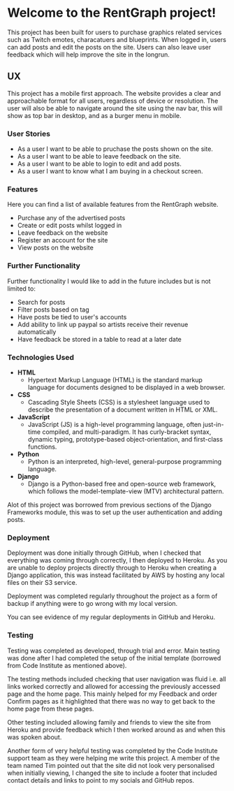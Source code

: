 # Welcome to the RentGraph project! #

This project has been built for users to purchase graphics related services such as Twitch emotes, characatuers and blueprints. When logged in, users can add posts and edit the posts on the site. Users can also leave user feedback which will help improve the site in the longrun.

## UX #

This project has a mobile first approach. The website provides a clear and approachable format for all users, regardless of device or resolution. The user will also be able to navigate around the site using the nav bar, this will show as top bar in desktop, and as a burger menu in mobile.

### User Stories #

* As a user I want to be able to pruchase the posts shown on the site.
* As a user I want to be able to leave feedback on the site.
* As a user I want to be able to login to edit and add posts.
* As a user I want to know what I am buying in a checkout screen.

### Features #

Here you can find a list of available features from the RentGraph website.

* Purchase any of the advertised posts
* Create or edit posts whilst logged in
* Leave feedback on the website
* Register an account for the site
* View posts on the website

### Further Functionality #

Further functionality I would like to add in the future includes but is not limited to:

* Search for posts
* Filter posts based on tag
* Have posts be tied to user's accounts
* Add ability to link up paypal so artists receive their revenue automatically
* Have feedback be stored in a table to read at a later date

### Technologies Used #

-  **HTML**
    - Hypertext Markup Language (HTML) is the standard markup language for documents designed to be displayed in a web browser.
- **CSS**
    - Cascading Style Sheets (CSS) is a stylesheet language used to describe the presentation of a document written in HTML or XML.
- **JavaScript**
    - JavaScript (JS) is a high-level programming language, often just-in-time compiled, and multi-paradigm. It has curly-bracket syntax, dynamic typing, prototype-based object-orientation, and first-class functions.
- **Python**
    - Python is an interpreted, high-level, general-purpose programming language.
- **Django**
    - Django is a Python-based free and open-source web framework, which follows the model-template-view (MTV) architectural pattern.

Alot of this project was borrowed from previous sections of the Django Frameworks module, this was to set up the user authentication and adding posts.

### Deployment #

Deployment was done initially through GitHub, when I checked that everything was coming through correctly, I then deployed to Heroku. As you are unable to deploy projects directly through to Heroku when creating a Django application, this was instead facilitated by AWS by hosting any local files on their S3 service.

Deployment was completed regularly throughout the project as a form of backup if anything were to go wrong with my local version.

You can see evidence of my regular deployments in GitHub and Heroku.

### Testing #

Testing was completed as developed, through trial and error. Main testing was done after I had completed the setup of the initial template (borrowed from Code Institute as mentioned above).

The testing methods included checking that user navigation was fluid i.e. all links worked correctly and allowed for accessing the previously accessed page and the home page. This mainly helped for my Feedback and order Confirm pages as it highlighted that there was no way to get back to the home page from these pages.

Other testing included allowing family and friends to view the site from Heroku and provide feedback which I then worked around as and when this was spoken about.

Another form of very helpful testing was completed by the Code Institute support team as they were helping me write this project. A member of the team named Tim pointed out that the site did not look very personalised when initially viewing, I changed the site to include a footer that included contact details and links to point to my socials and GitHub repos.
